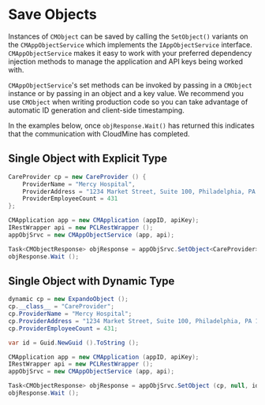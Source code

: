 # Save Objects

Instances of `CMObject` can be saved by calling the `SetObject()` variants on the `CMAppObjectService` which implements the `IAppObjectService` interface. `CMAppObjectService` makes it easy to work with your preferred dependency injection methods to manage the application and API keys being worked with.

`CMAppObjectService`'s set methods can be invoked by passing in a `CMObject` instance or by passing in an object and a key value. We recommend you use `CMObject` when writing production code so you can take advantage of automatic ID generation and client-side timestamping.

In the examples below, once `objResponse.Wait()` has returned this indicates that the communication with CloudMine has completed.

## Single Object with Explicit Type

```csharp
CareProvider cp = new CareProvider () {
	ProviderName = "Mercy Hospital",
	ProviderAddress = "1234 Market Street, Suite 100, Philadelphia, PA 19107",
	ProviderEmployeeCount = 431
};

CMApplication app = new CMApplication (appID, apiKey);
IRestWrapper api = new PCLRestWrapper ();
appObjSrvc = new CMAppObjectService (app, api);

Task<CMObjectResponse> objResponse = appObjSrvc.SetObject<CareProvider> (cp);
objResponse.Wait ();
```

## Single Object with Dynamic Type

```csharp
dynamic cp = new ExpandoObject ();
cp.__class__ = "CareProvider";
cp.ProviderName = "Mercy Hospital";
cp.ProviderAddress = "1234 Market Street, Suite 100, Philadelphia, PA 19107";
cp.ProviderEmployeeCount = 431;

var id = Guid.NewGuid ().ToString ();

CMApplication app = new CMApplication (appID, apiKey);
IRestWrapper api = new PCLRestWrapper ();
appObjSrvc = new CMAppObjectService (app, api);

Task<CMObjectResponse> objResponse = appObjSrvc.SetObject (cp, null, id);
objResponse.Wait ();
```
